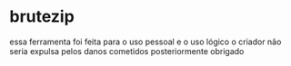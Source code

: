# brutezip

essa ferramenta foi feita para o uso pessoal e o uso lógico o criador não seria expulsa pelos danos cometidos posteriormente obrigado